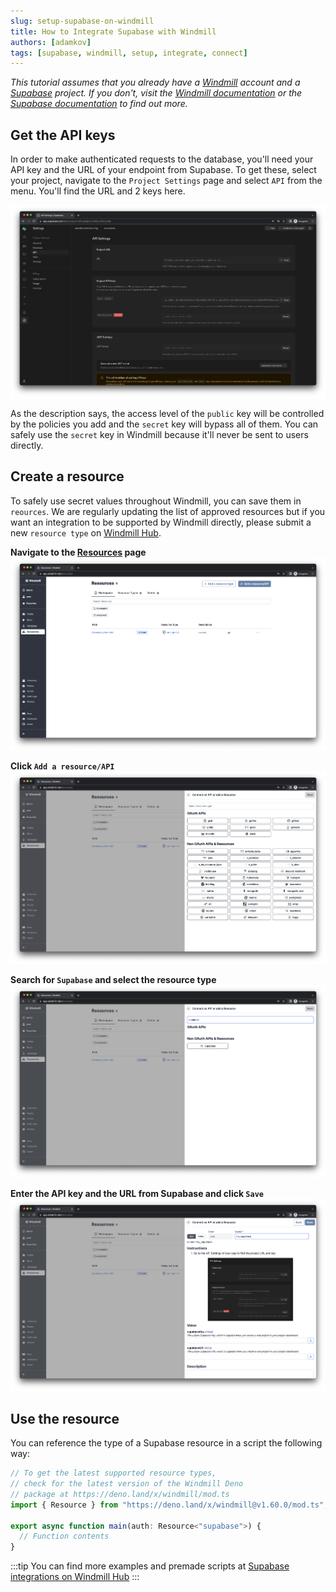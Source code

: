 ```yaml
---
slug: setup-supabase-on-windmill
title: How to Integrate Supabase with Windmill
authors: [adamkov]
tags: [supabase, windmill, setup, integrate, connect]
---
```


*This tutorial assumes that you already have a [Windmill](https://app.windmill.dev) account and a 
[Supabase](https://supabase.com) project. If you don't, visit the [Windmill documentation](https://docs.windmill.dev/docs/intro) 
or the [Supabase documentation](https://supabase.com/docs) to find out more.*

## Get the API keys

In order to make authenticated requests to the database, you'll need your API key and the URL of your endpoint from Supabase.
To get these, select your project, navigate to the `Project Settings` page and select `API` from the menu. You'll find the URL and 2 
keys here.

![API settings](./1-1-settings.png)

As the description says, the access level of the `public` key will be controlled by the policies you add and the `secret` key will bypass 
all of them. You can safely use the `secret` key in Windmill because it'll never be sent to users directly.

## Create a resource

To safely use secret values throughout Windmill, you can save them in `reources`. We are regularly updating the list of approved resources 
but if you want an integration to be supported by Windmill directly, please submit a new `resource type` on 
[Windmill Hub](https://hub.windmill.dev/resources).

**Navigate to the [Resources](https://app.windmill.dev/resources) page**
![Resources page](./2-1-resources.png)

**Click `Add a resource/API`**
![Resource selector](./2-2-drawer.png)

**Search for `Supabase` and select the resource type**
![Resource selector](./2-3-search.png)

**Enter the API key and the URL from Supabase and click `Save`**
![Resource selector](./2-4-resource.png)

## Use the resource

You can reference the type of a Supabase resource in a script the following way:

```ts
// To get the latest supported resource types, 
// check for the latest version of the Windmill Deno 
// package at https://deno.land/x/windmill/mod.ts
import { Resource } from "https://deno.land/x/windmill@v1.60.0/mod.ts";

export async function main(auth: Resource<"supabase">) {
  // Function contents
}
```

:::tip
You can find more examples and premade scripts at [Supabase integrations on Windmill Hub](https://hub.windmill.dev/integrations/supabase)
:::